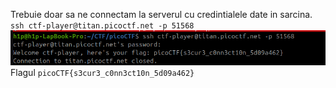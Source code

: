 Trebuie doar sa ne connectam la serverul cu credintialele date in sarcina.
`ssh ctf-player@titan.picoctf.net -p 51568`
![alt text](image/S_SSH.png)
Flagul `picoCTF{s3cur3_c0nn3ct10n_5d09a462}`
